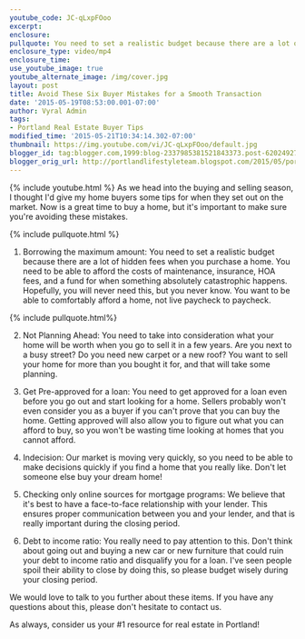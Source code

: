 ```yaml
---
youtube_code: JC-qLxpFOoo
excerpt:
enclosure:
pullquote: You need to set a realistic budget because there are a lot of hidden fees when you purchase a home.
enclosure_type: video/mp4
enclosure_time:
use_youtube_image: true
youtube_alternate_image: /img/cover.jpg
layout: post
title: Avoid These Six Buyer Mistakes for a Smooth Transaction
date: '2015-05-19T08:53:00.001-07:00'
author: Vyral Admin
tags:
- Portland Real Estate Buyer Tips
modified_time: '2015-05-21T10:34:14.302-07:00'
thumbnail: https://img.youtube.com/vi/JC-qLxpFOoo/default.jpg
blogger_id: tag:blogger.com,1999:blog-2337985381521843373.post-6202492758158159912
blogger_orig_url: http://portlandlifestyleteam.blogspot.com/2015/05/portland-real-estate-home-buyer-tips.html
---
```

{% include youtube.html %}
As we head into the buying and selling season, I thought I'd give my home buyers some tips for when they set out on the market. Now is a great time to buy a home, but it's important to make sure you're avoiding these mistakes.

{% include pullquote.html %}

1. Borrowing the maximum amount: You need to set a realistic budget because there are a lot of hidden fees when you purchase a home. You need to be able to afford the costs of maintenance, insurance, HOA fees, and a fund for when something absolutely catastrophic happens. Hopefully, you will never need this, but you never know. You want to be able to comfortably afford a home, not live paycheck to paycheck.

{% include pullquote.html%}

2. Not Planning Ahead: You need to take into consideration what your home will be worth when you go to sell it in a few years. Are you next to a busy street? Do you need new carpet or a new roof? You want to sell your home for more than you bought it for, and that will take some planning.

3. Get Pre-approved for a loan: You need to get approved for a loan even before you go out and start looking for a home. Sellers probably won't even consider you as a buyer if you can't prove that you can buy the home. Getting approved will also allow you to figure out what you can afford to buy, so you won't be wasting time looking at homes that you cannot afford.

4. Indecision: Our market is moving very quickly, so you need to be able to make decisions quickly if you find a home that you really like. Don't let someone else buy your dream home!

5. Checking only online sources for mortgage programs: We believe that it's best to have a face-to-face relationship with your lender. This ensures proper communication between you and your lender, and that is really important during the closing period.

6. Debt to income ratio: You really need to pay attention to this. Don't think about going out and buying a new car or new furniture that could ruin your debt to income ratio and disqualify you for a loan. I've seen people spoil their ability to close by doing this, so please budget wisely during your closing period.

We would love to talk to you further about these items. If you have any questions about this, please don't hesitate to contact us.

As always, consider us your #1 resource for real estate in Portland!
